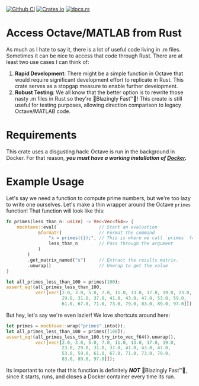 [![Github CI](https://github.com/cmccomb/mocktave/actions/workflows/tests.yml/badge.svg)](https://github.com/cmccomb/mocktave/actions)
[![Crates.io](https://img.shields.io/crates/v/mocktave.svg)](https://crates.io/crates/mocktave)
[![docs.rs](https://img.shields.io/docsrs/mocktave/latest?logo=rust)](https://docs.rs/mocktave)

# Access Octave/MATLAB from Rust
As much as I hate to say it, there is a lot of useful code living in .m files. Sometimes it can be nice to access that 
code through Rust. There are at least two use cases I can think of:
1. __Rapid Development__: There might be a simple function in Octave that would require significant development effort to replicate in Rust.
This crate serves as a stopgap measure to enable further development.
2. __Robust Testing__: We all know that the better option is to rewrite those nasty .m files in Rust so they're 🚀Blazingly Fast™️🚀! This create is still useful for testing 
purposes, allowing direction comparison to legacy Octave/MATLAB code. 

# Requirements
This crate uses a disgusting hack: Octave is run in the background in Docker. For that reason, *__you must have a working installation of [Docker](https://docs.docker.com/get-docker/).__*

# Example Usage
Let's say we need a function to compute prime numbers, but we're too lazy to write one ourselves. Let's make a thin 
wrapper around the Octave `primes` function! That function will look like this:
```rust
fn primes(less_than_n: usize) -> Vec<Vec<f64>> {
    mocktave::eval(                // Start an evaluation
            &format!(              // Format the command
                "x = primes({});", // This is where we call `primes` from Octave
                less_than_n        // Pass through the argument
            )
        )
        .get_matrix_named("x")     // Extract the results matrix. 
        .unwrap()                  // Unwrap to get the value     
}

let all_primes_less_than_100 = primes(100);
assert_eq!(all_primes_less_than_100, 
           vec![vec![2.0, 3.0, 5.0, 7.0, 11.0, 13.0, 17.0, 19.0, 23.0, 
                     29.0, 31.0, 37.0, 41.0, 43.0, 47.0, 53.0, 59.0, 
                     61.0, 67.0, 71.0, 73.0, 79.0, 83.0, 89.0, 97.0]]);
```
But hey, let's say we're even lazier! We love shortcuts around here:
```rust
let primes = mocktave::wrap("primes".into());
let all_primes_less_than_100 = primes([100]);
assert_eq!(all_primes_less_than_100.try_into_vec_f64().unwrap(), 
           vec![vec![2.0, 3.0, 5.0, 7.0, 11.0, 13.0, 17.0, 19.0, 
                     23.0, 29.0, 31.0, 37.0, 41.0, 43.0, 47.0, 
                     53.0, 59.0, 61.0, 67.0, 71.0, 73.0, 79.0, 
                     83.0, 89.0, 97.0]]);
```

Its important to note that this function is definitely *__NOT__* 🚀Blazingly Fast™️🚀, since it starts, runs, and closes 
a Docker container every time its run.